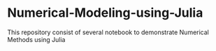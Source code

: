 # Numerical-Modeling-using-Julia
This repository consist of several notebook to demonstrate Numerical Methods using Julia
